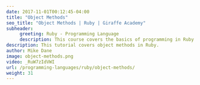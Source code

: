 ```yaml
---
date: 2017-11-01T00:12:45-04:00
title: "Object Methods"
seo_title: "Object Methods | Ruby | Giraffe Academy"
subheader:
     greeting: Ruby - Programming Language
     description: This course covers the basics of programming in Ruby. Work your way through the videos and we'll teach you everything you need to know to start your programming journey!
description: This tutorial covers object methods in Ruby.
author: Mike Dane
image: object-methods.png
video: _RuW7zIdVWI
url: /programming-languages/ruby/object-methods/
weight: 31
---
```

